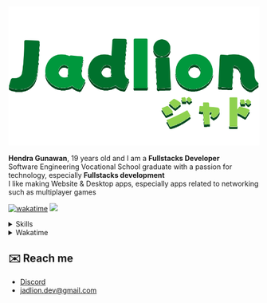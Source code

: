 
<p align="center">
  <a href="https://jad.li">
    <img alt="title" src="https://raw.githubusercontent.com/JadlionHD/JadlionHD/refs/heads/master/Jadlion_.svg" />
  </a>
</p>

**Hendra Gunawan**, 19 years old and I am a **Fullstacks Developer**<br>
Software Engineering Vocational School graduate with a passion for technology, especially **Fullstacks development**<br>
I like making Website & Desktop apps, especially apps related to networking such as multiplayer games


[![wakatime](https://wakatime.com/badge/user/b3c0dabe-d2af-49ef-aa7c-5f6fe33b1ae9.svg)](https://wakatime.com/@JadlionHD)
![](https://komarev.com/ghpvc/?username=jadlionhd&label=Profile%20views&color=0e75b6&style=flat)
<!---
![](https://github-readme-stats.vercel.app/api/top-langs/?username=jadlionhd&layout=compact&theme=holi)

![](https://github-readme-stats.vercel.app/api?username=jadlionhd&layout=compact&theme=holi)
-->

<details>
  <summary>Skills</summary>
 
  [![](https://skillicons.dev/icons?i=js,ts,html,css,php,go,java,cs,cpp,nodejs,bun,react,nextjs,firebase,supabase,pnpm,sqlite,postgres,mysql,tailwind,vercel)](https://skillicons.dev)
</details>


<details>
  <summary>Wakatime</summary>
 
  [![wakatime](https://github-readme-stats.vercel.app/api/wakatime?username=jadlionhd&layout=compact&theme=holi)](https://wakatime.com/@JadlionHD)
</details>


## ✉️ Reach me
- [Discord](https://discord.gg/zCr2jeZ)
- [jadlion.dev@gmail.com](mailto:jadlion.dev@gmail.com)
